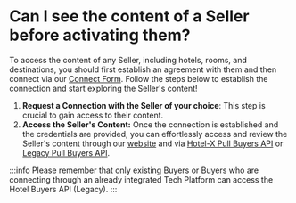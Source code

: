 ﻿---
sidebar_position: 4
---

# Can I see the content of a Seller before activating them?

To access the content of any Seller, including hotels, rooms, and destinations, you should first establish an agreement with them and then connect via our [Connect Form](/kb/connections/my-connections/auto-activations-process). Follow the steps below to establish the connection and start exploring the Seller's content!

1. **Request a Connection with the Seller of your choice**: This step is crucial to gain access to their content.
1. **Access the Seller's Content:** Once the connection is established and the credentials are provided, you can effortlessly access and review the Seller's content through our [website](/kb/connections/connections-content/how-to-check-my-connections-content) and via [Hotel-X Pull Buyers API](/docs/apis/for-buyers/hotel-x-pull-buyers-api/content/overview) or [Legacy Pull Buyers API](/docs/apis/for-buyers/legacy-pull-buyers-api/content/overview).

:::info
Please remember that only existing Buyers or Buyers who are connecting through an already integrated Tech Platform can access the Hotel Buyers API (Legacy).
:::